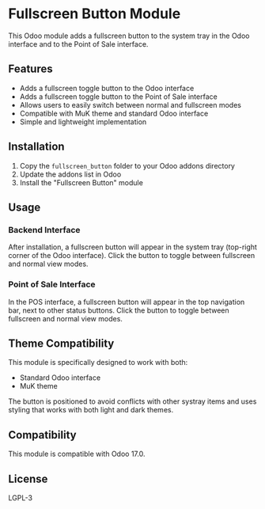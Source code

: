 # Fullscreen Button Module

This Odoo module adds a fullscreen button to the system tray in the Odoo interface and to the Point of Sale interface.

## Features

- Adds a fullscreen toggle button to the Odoo interface
- Adds a fullscreen toggle button to the Point of Sale interface
- Allows users to easily switch between normal and fullscreen modes
- Compatible with MuK theme and standard Odoo interface
- Simple and lightweight implementation

## Installation

1. Copy the `fullscreen_button` folder to your Odoo addons directory
2. Update the addons list in Odoo
3. Install the "Fullscreen Button" module

## Usage

### Backend Interface
After installation, a fullscreen button will appear in the system tray (top-right corner of the Odoo interface).
Click the button to toggle between fullscreen and normal view modes.

### Point of Sale Interface
In the POS interface, a fullscreen button will appear in the top navigation bar, next to other status buttons.
Click the button to toggle between fullscreen and normal view modes.

## Theme Compatibility

This module is specifically designed to work with both:
- Standard Odoo interface
- MuK theme

The button is positioned to avoid conflicts with other systray items and uses styling that works with both light and dark themes.

## Compatibility

This module is compatible with Odoo 17.0.

## License

LGPL-3 
